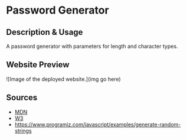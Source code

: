 # Password Generator
## Description & Usage
A password generator with parameters for length and character types.
## Website Preview
![Image of the deployed website.](img go here)
## Sources
- [MDN](https://developer.mozilla.org/en-US/)
- [W3](https://www.w3schools.com/)
- https://www.programiz.com/javascript/examples/generate-random-strings